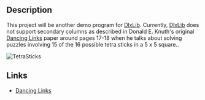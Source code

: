 
## Description

This project will be another demo program for [DlxLib](https://github.com/taylorjg/DlxLib).
Currently, [DlxLib](https://github.com/taylorjg/DlxLib) does not support secondary columns
as described in Donald E. Knuth's original
[Dancing Links](http://arxiv.org/pdf/cs/0011047v1.pdf "Dancing Links") paper around pages 17-18 when
he talks about solving puzzles involving 15 of the 16 possible tetra sticks in a 5 x 5 square..

![TetraSticks](https://raw.github.com/taylorjg/TetraSticks/master/Images/TetraSticks.png)

## Links

* [Dancing Links](http://arxiv.org/pdf/cs/0011047v1.pdf "Dancing Links")
